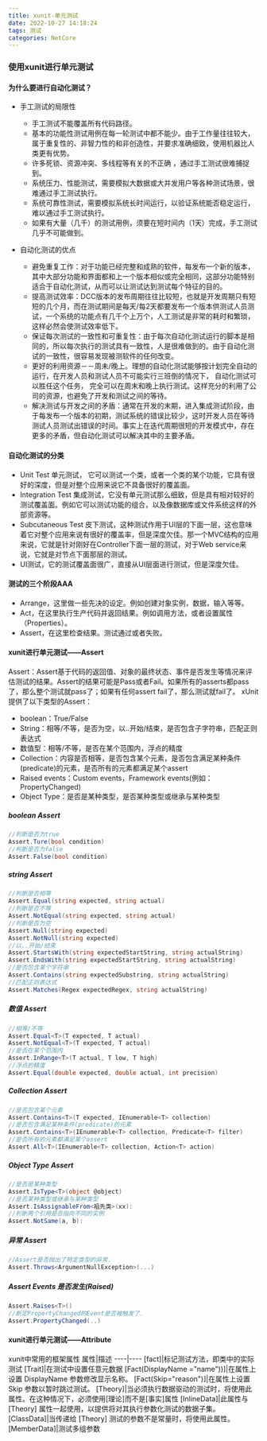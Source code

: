 ```yaml
---
title: xunit-单元测试
date: 2022-10-27 14:18:24
tags: 测试
categories: NetCore
---
```


### 使用xunit进行单元测试
#### 为什么要进行自动化测试？

<!--more-->

- 手工测试的局限性
	- 手工测试不能覆盖所有代码路径。
	- 基本的功能性测试用例在每一轮测试中都不能少。由于工作量往往较大，属于重复性的、非智力性的和非创造性，并要求准确细致，使用机器比人类更有优势。
	- 许多死锁、资源冲突、多线程等有关的不正确 ，通过手工测试很难捕捉到。
	- 系统压力、性能测试，需要模拟大数据或大并发用户等各种测试场景，很难通过手工测试执行。
	- 系统可靠性测试，需要模拟系统长时间运行，以验证系统能否稳定运行，难以通过手工测试执行。
	- 如果有大量（几千）的测试用例，须要在短时间内（1天）完成，手工测试几乎不可能做到。

- 自动化测试的优点
	- 避免重复工作：对于功能已经完整和成熟的软件，每发布一个新的版本，其中大部分功能和界面都和上一个版本相似或完全相同，这部分功能特别适合于自动化测试，从而可以让测试达到测试每个特征的目的。
	- 提高测试效率：DCC版本的发布周期往往比较短，也就是开发周期只有短短的几个月，而在测试期间是每天/每2天都要发布一个版本供测试人员测试，一个系统的功能点有几千个上万个，人工测试是非常的耗时和繁琐，这样必然会使测试效率低下。
	- 保证每次测试的一致性和可重复性：由于每次自动化测试运行的脚本是相同的，所以每次执行的测试具有一致性，人是很难做到的。由于自动化测试的一致性，很容易发现被测软件的任何改变。
	- 更好的利用资源－－周未/晚上。理想的自动化测试能够按计划完全自动的运行，在开发人员和测试人员不可能实行三班倒的情况下， 自动化测试可以胜任这个任务， 完全可以在周末和晚上执行测试。这样充分的利用了公司的资源，也避免了开发和测试之间的等待。
	- 解决测试与开发之间的矛盾：通常在开发的末期，进入集成测试阶段，由于每发布一个版本的初期，测试系统的错误比较少，这时开发人员在等待测试人员测试出错误的时间。事实上在迭代周期很短的开发模式中，存在更多的矛盾，但自动化测试可以解决其中的主要矛盾。

#### 自动化测试的分类
- Unit Test 单元测试， 它可以测试一个类，或者一个类的某个功能，它具有很好的深度，但是对整个应用来说它不具备很好的覆盖面。
- Integration Test 集成测试，它没有单元测试那么细致，但是具有相对较好的测试覆盖面。例如它可以测试功能的组合，以及像数据库或文件系统这样的外部资源等。
- Subcutaneous Test 皮下测试，这种测试作用于UI层的下面一层，这也意味着它对整个应用来说有很好的覆盖率，但是深度欠佳。那一个MVC结构的应用来说，它就是针对刚好在Controller下面一层的测试，对于Web service来说，它就是对节点下面那层的测试。
- UI测试，它的测试覆盖面很广，直接从UI层面进行测试，但是深度欠佳。

#### 测试的三个阶段AAA
- Arrange，这里做一些先决的设定。例如创建对象实例，数据，输入等等。
- Act，在这里执行生产代码并返回结果。例如调用方法，或者设置属性（Properties）。
- Assert，在这里检查结果。测试通过或者失败。

#### xunit进行单元测试——Assert
Assert：Assert基于代码的返回值、对象的最终状态、事件是否发生等情况来评估测试的结果。Assert的结果可能是Pass或者Fail。如果所有的asserts都pass了，那么整个测试就pass了；如果有任何assert fail了，那么测试就fail了。
xUnit提供了以下类型的Assert：
- boolean：True/False
- String：相等/不等，是否为空，以..开始/结束，是否包含子字符串，匹配正则表达式
- 数值型：相等/不等，是否在某个范围内，浮点的精度
- Collection：内容是否相等，是否包含某个元素，是否包含满足某种条件(predicate)的元素，是否所有的元素都满足某个assert
- Raised events：Custom events，Framework events(例如：PropertyChanged)
- Object Type：是否是某种类型，是否某种类型或继承与某种类型

##### boolean Assert
~~~C#
//判断是否为true
Assert.Ture(bool condition)
//判断是否为false
Assert.False(bool condition)
~~~

##### string Assert
~~~C#
//判断是否相等
Assert.Equal(string expected, string actual)
//判断是否不等
Assert.NotEqual(string expected, string actual)
//判断是否为空
Assert.Null(string expected)
Assert.NotNull(string expected)
//以..开始/结束
Assert.StartsWith(string expectedStartString, string actualString)
Assert.EndsWith(string expectedStartString, string actualString)
//是否包含某个字符串
Assert.Contains(string expectedSubstring, string actualString)
//匹配正则表达式
Assert.Matches(Regex expectedRegex, string actualString)
~~~

##### 数值 Assert
~~~C#
//相等/不等
Assert.Equal<T>(T expected, T actual)
Assert.NotEqual<T>(T expected, T actual)
//是否在某个范围内
Assert.InRange<T>(T actual, T low, T high)
//浮点的精度
Assert.Equal(double expected, double actual, int precision)
~~~

##### Collection Assert
~~~C#
//是否包含某个元素
Assert.Contains<T>(T expected, IEnumerable<T> collection)
//是否包含满足某种条件(predicate)的元素
Assert.Contains<T>(IEnumerable<T> collection, Predicate<T> filter)
//是否所有的元素都满足某个assert
Assert.All<T>(IEnumerable<T> collection, Action<T> action)
~~~

##### Object Type Assert
~~~C#
//是否是某种类型
Assert.IsType<T>(object @object)
//是否某种类型或继承与某种类型
Assert.IsAssignableFrom<祖先类>(xx):
//判断两个引用是否指向不同的实例 
Assert.NotSame(a, b):
~~~

#####  异常 Assert
~~~C#
//Assert是否抛出了特定类型的异常.
Assert.Throws<ArgumentNullException>(...)
~~~

##### Assert Events 是否发生(Raised)
~~~C#
Assert.Raises<T>()
//断定PropertyChanged的Event是否被触发了.
Assert.PropertyChanged(..) 
~~~

#### xunit进行单元测试——Attribute
xunit中常用的框架属性
属性|描述
----|----
[fact]|标记测试方法，即类中的实际测试
[Trait]|在测试中设置任意元数据
[Fact(DisplayName ="name"))]|在属性上设置 DisplayName 参数修改显示名称。
[Fact(Skip="reason")]|在属性上设置 Skip 参数以暂时跳过测试。
[Theory]|当必须执行数据驱动的测试时，将使用此属性。在这种情况下，必须使用[理论]而不是[事实]属性
[InlineData]|此属性与 [Theory] 属性一起使用，以提供将对其执行参数化测试的数据子集。
[ClassData]|当传递给 [Theory] 测试的参数不是常量时，将使用此属性。
[MemberData]|测试多组参数